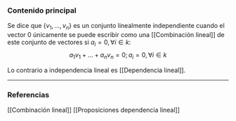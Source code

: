### Contenido principal

Se dice que $\{v_1, \dots, v_n\}$ es un conjunto linealmente independiente cuando el vector $0$ únicamente se puede escribir como una [[Combinación lineal]] de este conjunto de vectores si $a_i = 0, \forall i \in k$:
$$
\begin{equation}
	a_1v_1 + \dots + a_nv_n = 0; a_i = 0, \forall i \in k
\end{equation}
$$

Lo contrario a independencia lineal es [[Dependencia lineal]].

--- 
### Referencias
[[Combinación lineal]]
[[Proposiciones dependencia lineal]]
